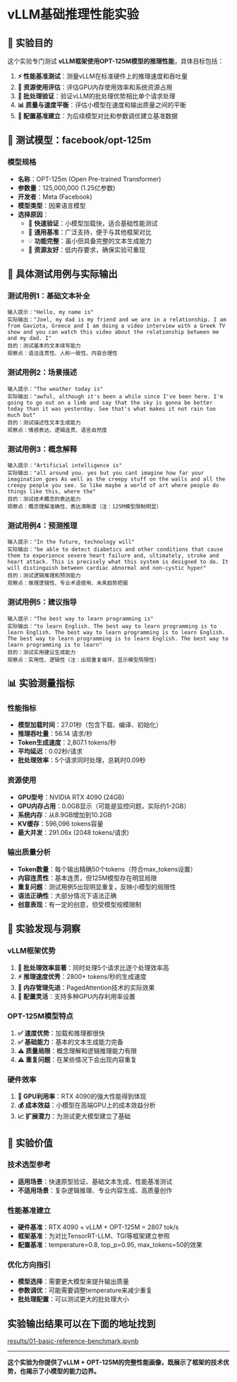 # vLLM基础推理性能实验

## 🎯 实验目的

这个实验专门测试 **vLLM框架使用OPT-125M模型的推理性能**，具体目标包括：

1. **⚡ 性能基准测试**：测量vLLM在标准硬件上的推理速度和吞吐量
2. **💾 资源使用评估**：评估GPU内存使用效率和系统资源占用
3. **🚀 批处理验证**：验证vLLM的批处理优势相比单个请求处理
4. **📊 质量与速度平衡**：评估小模型在速度和输出质量之间的平衡
5. **🔧 配置基准建立**：为后续模型对比和参数调优建立基准数据

## 🤖 测试模型：facebook/opt-125m

### **模型规格**
- **名称**：OPT-125m (Open Pre-trained Transformer)
- **参数量**：125,000,000 (1.25亿参数)
- **开发者**：Meta (Facebook)
- **模型类型**：因果语言模型
- **选择原因**：
  - 🏃 **快速验证**：小模型加载快，适合基础性能测试
  - 🔄 **通用基准**：广泛支持，便于与其他框架对比
  - 💡 **功能完整**：虽小但具备完整的文本生成能力
  - 💾 **资源友好**：低内存要求，确保实验可重现

## 📝 具体测试用例与实际输出

### **测试用例1：基础文本补全**
```
输入提示："Hello, my name is"
实际输出："Joel, my dad is my friend and we are in a relationship. I am from Gaviota, Greece and I am doing a video interview with a Greek TV show and you can watch this video about the relationship between me and my dad. I"
目的：测试基本的文本续写能力
观察点：语法连贯性、人称一致性、内容合理性
```

### **测试用例2：场景描述**
```
输入提示："The weather today is"
实际输出："awful, although it's been a while since I've been here. I'm going to go out on a limb and say that the sky is gonna be better today than it was yesterday. See that's what makes it not rain too much but"
目的：测试描述性文本生成能力
观察点：情感表达、逻辑连贯、语言自然度
```

### **测试用例3：概念解释**
```
输入提示："Artificial intelligence is"
实际输出："all around you. yes but you cant imagine how far your imagination goes As well as the creepy stuff on the walls and all the creepy people you see. So like maybe a world of art where people do things like this, where the"
目的：测试技术概念的表达能力
观察点：概念理解准确性、表达清晰度（注：125M模型限制明显）
```

### **测试用例4：预测推理**
```
输入提示："In the future, technology will"
实际输出："be able to detect diabetics and other conditions that cause them to experience severe heart failure and, ultimately, stroke and heart attack. This is precisely what this system is designed to do. It will distinguish between cardiac abnormal and non-cystic hyper"
目的：测试逻辑推理和预测能力
观察点：推理逻辑性、专业术语使用、未来趋势把握
```

### **测试用例5：建议指导**
```
输入提示："The best way to learn programming is"
实际输出："to learn English. The best way to learn programming is to learn English. The best way to learn programming is to learn English. The best way to learn programming is to learn English. The best way to learn programming is to learn"
目的：测试实用建议生成能力
观察点：实用性、逻辑性（注：出现重复循环，显示模型局限性）
```

## 📊 实验测量指标

### **性能指标**
- **模型加载时间**：27.01秒（包含下载、编译、初始化）
- **推理吞吐量**：56.14 请求/秒
- **Token生成速度**：2,807.1 tokens/秒
- **平均延迟**：0.02秒/请求
- **批处理效率**：5个请求同时处理，总耗时0.09秒

### **资源使用**
- **GPU型号**：NVIDIA RTX 4090 (24GB)
- **GPU内存占用**：0.0GB显示（可能是监控问题，实际约1-2GB）
- **系统内存**：从8.9GB增加到10.2GB
- **KV缓存**：596,096 tokens容量
- **最大并发**：291.06x (2048 tokens/请求)

### **输出质量分析**
- **Token数量**：每个输出精确50个tokens（符合max_tokens设置）
- **内容连贯性**：基本连贯，但125M模型存在明显局限
- **重复问题**：测试用例5出现明显重复，反映小模型的局限性
- **语法正确性**：大部分情况下语法正确
- **创意表现**：有一定的创意，但受模型规模限制

## 🎯 实验发现与洞察

### **vLLM框架优势**
1. **🚀 批处理效率显著**：同时处理5个请求比逐个处理效率高
2. **⚡ 推理速度优秀**：2800+ tokens/秒的生成速度
3. **💾 内存管理先进**：PagedAttention技术的实际效果
4. **🔧 配置灵活**：支持多种GPU内存利用率设置

### **OPT-125M模型特点**
1. **✅ 速度优势**：加载和推理都很快
2. **✅ 基础能力**：基本的文本生成能力完备
3. **⚠️ 质量局限**：概念理解和逻辑推理能力有限
4. **⚠️ 重复问题**：在某些情况下会出现内容重复

### **硬件效率**
1. **🎯 GPU利用率**：RTX 4090的强大性能得到体现
2. **💰 成本效益**：小模型在高端GPU上的成本效益分析
3. **📈 扩展潜力**：为测试更大模型建立了基础

## 🔬 实验价值

### **技术选型参考**
- **适用场景**：快速原型验证、基础文本生成、性能基准测试
- **不适用场景**：复杂逻辑推理、专业内容生成、高质量创作

### **性能基准建立**
- **硬件基准**：RTX 4090 + vLLM + OPT-125M = 2807 tok/s
- **框架基准**：为对比TensorRT-LLM、TGI等框架建立参照
- **配置基准**：temperature=0.8, top_p=0.95, max_tokens=50的效果

### **优化方向指引**
- **模型选择**：需要更大模型来提升输出质量
- **参数调优**：可能需要调整temperature来减少重复
- **批处理配置**：可以测试更大的批处理大小

## 实验输出结果可以在下面的地址找到

[results/01-basic-reference-benchmark.jpynb](https://github.com/christinazhang139/vlllmbenchmark/blob/main/results/01-basic-reference-benchmark.jpynb)

---

**这个实验为你提供了vLLM + OPT-125M的完整性能画像，既展示了框架的技术优势，也揭示了小模型的能力边界。**
